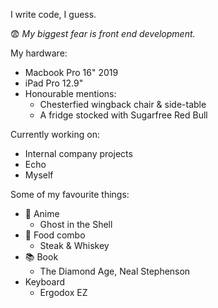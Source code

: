 I write code, I guess. 

😨 _My biggest fear is front end development._

My hardware:
- Macbook Pro 16" 2019
- iPad Pro 12.9"
- Honourable mentions:
  - Chesterfied wingback chair & side-table
  - A fridge stocked with Sugarfree Red Bull

Currently working on:
- Internal company projects
- Echo
- Myself

Some of my favourite things:
- 👻 Anime
  - Ghost in the Shell
- 🥩 Food combo
  - Steak & Whiskey
- 📚 Book
  - The Diamond Age, Neal Stephenson
- Keyboard
  - Ergodox EZ


  

